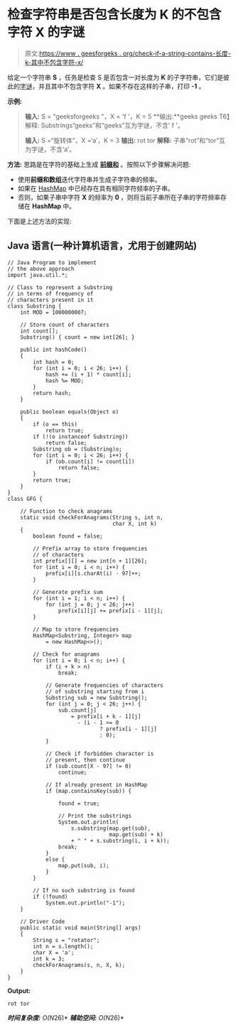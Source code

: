 # 检查字符串是否包含长度为 K 的不包含字符 X 的字谜

> 原文:[https://www . geesforgeks . org/check-if-a-string-contains-长度-k-其中不包含字符-x/](https://www.geeksforgeeks.org/check-if-a-string-contains-anagrams-of-length-k-which-does-not-contain-the-character-x/)

给定一个字符串 **S** ，任务是检查 S 是否包含一对长度为 **K** 的子字符串，它们是彼此的[字谜](https://www.geeksforgeeks.org/check-whether-two-strings-are-anagram-of-each-other/)，并且其中不包含字符 **X** 。如果不存在这样的子串，打印 **-1** 。

**示例:**

> **输入:** S = "geeksforgeeks "，X = 'f '，K = 5
> **输出:**geeks geeks
> T6】解释:
> Substrings“geeks”和“geeks”互为字谜，不含' f '。
> 
> **输入:** S =“旋转体”，X =‘a’，K = 3
> **输出:** rot tor
> **解释:**
> 子串“rot”和“tor”互为字谜，不含‘a’。

**方法:**
思路是在字符的基础上生成 [**前缀和**](https://www.geeksforgeeks.org/prefix-sum-array-implementation-applications-competitive-programming/) 。按照以下步骤解决问题:

*   使用**前缀和数组**迭代字符串并生成子字符串的频率。
*   如果在 [HashMap](https://www.geeksforgeeks.org/java-util-hashmap-in-java/) 中已经存在具有相同字符频率的子串。
*   否则，如果子串中字符 **X** 的频率为 **0** ，则将当前子串所在子串的字符频率存储在 **HashMap** 中。

下面是上述方法的实现:

## Java 语言(一种计算机语言，尤用于创建网站)

```
// Java Program to implement
// the above approach
import java.util.*;

// Class to represent a Substring
// in terms of frequency of
// characters present in it
class Substring {
    int MOD = 1000000007;

    // Store count of characters
    int count[];
    Substring() { count = new int[26]; }

    public int hashCode()
    {
        int hash = 0;
        for (int i = 0; i < 26; i++) {
            hash += (i + 1) * count[i];
            hash %= MOD;
        }
        return hash;
    }

    public boolean equals(Object o)
    {
        if (o == this)
            return true;
        if (!(o instanceof Substring))
            return false;
        Substring ob = (Substring)o;
        for (int i = 0; i < 26; i++) {
            if (ob.count[i] != count[i])
                return false;
        }
        return true;
    }
}
class GFG {

    // Function to check anagrams
    static void checkForAnagrams(String s, int n,
                                 char X, int k)
    {
        boolean found = false;

        // Prefix array to store frequencies
        // of characters
        int prefix[][] = new int[n + 1][26];
        for (int i = 0; i < n; i++) {
            prefix[i][s.charAt(i) - 97]++;
        }

        // Generate prefix sum
        for (int i = 1; i < n; i++) {
            for (int j = 0; j < 26; j++)
                prefix[i][j] += prefix[i - 1][j];
        }

        // Map to store frequencies
        HashMap<Substring, Integer> map
            = new HashMap<>();

        // Check for anagrams
        for (int i = 0; i < n; i++) {
            if (i + k > n)
                break;

            // Generate frequencies of characters
            // of substring starting from i
            Substring sub = new Substring();
            for (int j = 0; j < 26; j++) {
                sub.count[j]
                    = prefix[i + k - 1][j]
                      - (i - 1 >= 0
                             ? prefix[i - 1][j]
                             : 0);
            }

            // Check if forbidden character is
            // present, then continue
            if (sub.count[X - 97] != 0)
                continue;

            // If already present in HashMap
            if (map.containsKey(sub)) {

                found = true;

                // Print the substrings
                System.out.println(
                    s.substring(map.get(sub),
                                map.get(sub) + k)
                    + " " + s.substring(i, i + k));
                break;
            }
            else {
                map.put(sub, i);
            }
        }

        // If no such substring is found
        if (!found)
            System.out.println("-1");
    }

    // Driver Code
    public static void main(String[] args)
    {
        String s = "rotator";
        int n = s.length();
        char X = 'a';
        int k = 3;
        checkForAnagrams(s, n, X, k);
    }
}
```

**Output:** 

```
rot tor
```

***时间复杂度:** O(N*26)*
***辅助空间:** O(N*26)*